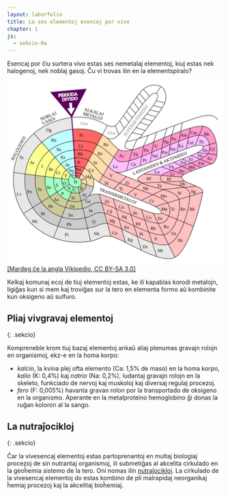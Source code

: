 ```yaml
---
layout: laborfolio
title: La ses elementoj esencaj por vivo
chapter: 1
js:
  - sekcio-0a
---
```


<script>window.onload = () => { Sekcio.aranĝo(); }</script>

Esencaj por ĉiu surtera vivo estas ses nemetalaj elementoj, kiuj estas nek halogenoj, nek noblaj gasoj. Ĉu vi trovas ilin en la elementspiralo?

![Elementospiralo](../assets/bld/Elementspiral.svg)
<a title="Mardeg ĉe la angla Vikipedio, CC BY-SA 3.0 &lt;https://creativecommons.org/licenses/by-sa/3.0&gt;, via Wikimedia Commons" href="https://commons.wikimedia.org/wiki/File:Elementspiral.svg">[Mardeg ĉe la angla Vikipedio, CC BY-SA 3.0]</a>

<!-- https://en.wikipedia.org/wiki/Nonmetal#Unclassified_nonmetals -->
<!-- https://en.wikipedia.org/wiki/Composition_of_the_human_body -->

Kelkaj komunaj ecoj de tiuj elementoj estas, ke ili kapablas korodi metalojn, ligiĝas kun si mem kaj troviĝas sur la tero en elementa formo aŭ kombinite kun oksigeno aŭ sulfuro.

## Pliaj vivgravaj elementoj
{: .sekcio}

Kompreneble krom tiuj bazaj elementoj ankaŭ aliaj plenumas gravajn rolojn en organismoj, ekz-e en la homa korpo:

- *kalcio*, la kvina plej ofta elemento (Ca: 1,5% de maso) en la homa korpo, *kalio* (K: 0,4%) kaj *natrio* (Na: 0,2%), ludantaj gravajn rolojn en la skeleto, funkciado de nervoj kaj muskoloj kaj diversaj regulaj procezoj.
- *fero* (F: 0,005%) havanta gravan rolon por la transportado de oksigeno en la organismo. Aperante en la metalproteino hemoglobino ĝi donas la ruĝan koloron al la sango.

## La nutraĵocikloj
{: .sekcio}

Ĉar la vivesencaj elementoj estas partoprenantoj en multaj biologiaj procezoj de sin nutrantaj organismoj, ili submetiĝas al akcelita cirkulado en la geoĥemia sistemo de la tero. Oni nomas ilin 
[nutraĵocikloj](/biogeokemio/biogeokemiaj_cikloj#nutraĵociklo). La cirkulado de la vivesencaj elementoj do estas kombino de pli malrapidaj neorganikaj ĥemiaj procezoj kaj la akcelitaj bioĥemiaj. 

